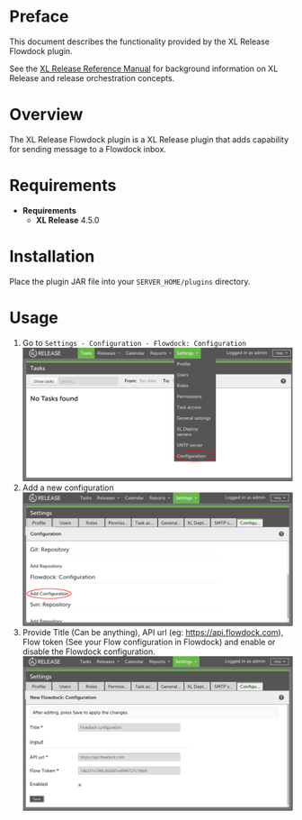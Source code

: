 # Preface #

This document describes the functionality provided by the XL Release Flowdock plugin.

See the [XL Release Reference Manual](https://docs.xebialabs.com/xl-release/4.5.x/reference_manual.html) for background information on XL Release and release orchestration concepts.

# Overview #

The XL Release Flowdock plugin is a XL Release plugin that adds capability for sending message to a Flowdock inbox.

# Requirements #

* **Requirements**
	* **XL Release** 4.5.0

# Installation #

Place the plugin JAR file into your `SERVER_HOME/plugins` directory.

# Usage #

1. Go to `Settings - Configuration - Flowdock: Configuration`
   ![Flowdock configuration part 1](images/Flowdock_configuration_1.png?raw=true "Flowdock configuration part 1")
2. Add a new configuration
   ![Flowdock configuration part 2](images/Flowdock_configuration_2.png?raw=true "Flowdock configuration part 2")
3. Provide Title (Can be anything), API url (eg: https://api.flowdock.com), Flow token (See your Flow configuration in Flowdock) and enable or disable the Flowdock configuration.
   ![Flowdock configuration part 3](images/Flowdock_configuration_3.png?raw=true "Flowdock configuration part 3")
